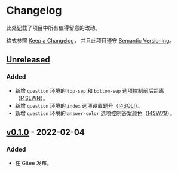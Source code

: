 # Changelog

此处记载了项目中所有值得留意的改动。

格式参照 [Keep a Changelog](https://keepachangelog.com/en/1.0.0/)，
并且此项目遵守 [Semantic Versioning](https://semver.org/spec/v2.0.0.html)。

## [Unreleased]

### Added

- 新增 `question` 环境的 `top-sep` 和 `bottom-sep` 选项控制前后距离（[I4SLWN](https://gitee.com/zepinglee/exam-zh/issues/I4SLWN)）。
- 新增 `question` 环境的 `index` 选项设置题号（[I4SQLI](https://gitee.com/zepinglee/exam-zh/issues/I4SQLI)）。
- 新增 `question` 环境的 `answer-color` 选项控制答案颜色（[I4SW79](https://gitee.com/zepinglee/exam-zh/issues/I4SW79)）。

## [v0.1.0] - 2022-02-04

### Added

- 在 Gitee 发布。

[Unreleased]: https://gitee.com/zepinglee/exam-zh/compare/v0.1.0...HEAD
[v0.1.0]: https://gitee.com/zepinglee/exam-zh/releases/releases/v0.1.0
